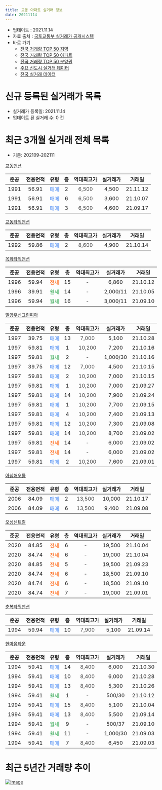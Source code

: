 ```yaml
---
title: 교동 아파트 실거래 정보
date: 20211114
---
```


* 업데이트 : 2021.11.14
* 자료 출처 : [국토교통부 실거래가 공개시스템](http://rt.molit.go.kr)
* 바로 가기
    * [전국 거래량 TOP 50 지역](https://apt-info.github.io/apt-trade-info/tr)
    * [전국 거래량 TOP 50 아파트](https://apt-info.github.io/apt-trade-info/ta)
    * [전국 거래량 TOP 50 분양권](https://apt-info.github.io/apt-trade-info/tb)
    * [주요 신도시 실거래 데이터](https://apt-info.github.io/apt-trade-info/newtown)
    * [전국 실거래 데이터](https://apt-info.github.io/apt-trade-info/all)



<script async src="https://pagead2.googlesyndication.com/pagead/js/adsbygoogle.js"></script>
<!-- 기본광고 -->
<ins class="adsbygoogle"
     style="display:block"
     data-ad-client="ca-pub-1142216861245946"
     data-ad-slot="4805727019"
     data-ad-format="auto"
     data-full-width-responsive="true"></ins>
<script>
     (adsbygoogle = window.adsbygoogle || []).push({});
</script>


# 신규 등록된 실거래가 목록

* 실거래가 등록일: 2021.11.14
* 업데이트 된 실거래 수: 0 건




<script async src="https://pagead2.googlesyndication.com/pagead/js/adsbygoogle.js"></script>
<!-- 기본광고 -->
<ins class="adsbygoogle"
     style="display:block"
     data-ad-client="ca-pub-1142216861245946"
     data-ad-slot="4805727019"
     data-ad-format="auto"
     data-full-width-responsive="true"></ins>
<script>
     (adsbygoogle = window.adsbygoogle || []).push({});
</script>


# 최근 3개월 실거래 전체 목록
* 기준: 202109-202111


[교동맨션](https://search.naver.com/search.naver?query=%EA%B5%90%EB%8F%99%EB%A7%A8%EC%85%98)

|준공|전용면적|유형|층|역대최고가|실거래가|거래일|
|:---:|:---:|:---:|:---:|:---:|:---:|:---:|
|1991|56.91|<span style="color:#4285F3">매매</span>|2|<span style="color:#444444">6,500</span>|4,500|21.11.12|
|1991|56.91|<span style="color:#4285F3">매매</span>|6|<span style="color:#444444">6,500</span>|3,600|21.10.07|
|1991|56.91|<span style="color:#4285F3">매매</span>|3|<span style="color:#444444">6,500</span>|4,600|21.09.17|

[교동타워맨션](https://search.naver.com/search.naver?query=%EA%B5%90%EB%8F%99%ED%83%80%EC%9B%8C%EB%A7%A8%EC%85%98)

|준공|전용면적|유형|층|역대최고가|실거래가|거래일|
|:---:|:---:|:---:|:---:|:---:|:---:|:---:|
|1992|59.86|<span style="color:#4285F3">매매</span>|2|<span style="color:#444444">8,600</span>|4,900|21.10.14|

[목화타워맨션](https://search.naver.com/search.naver?query=%EB%AA%A9%ED%99%94%ED%83%80%EC%9B%8C%EB%A7%A8%EC%85%98)

|준공|전용면적|유형|층|역대최고가|실거래가|거래일|
|:---:|:---:|:---:|:---:|:---:|:---:|:---:|
|1996|59.94|<span style="color:#FF5A00">전세</span>|15|<span style="color:#444444">-</span>|6,860|21.10.12|
|1996|39.91|<span style="color:#34A853">월세</span>|14|<span style="color:#444444">-</span>|2,000/11|21.10.05|
|1996|59.94|<span style="color:#34A853">월세</span>|16|<span style="color:#444444">-</span>|3,000/11|21.09.10|

[밀양우신그린피아](https://search.naver.com/search.naver?query=%EB%B0%80%EC%96%91%EC%9A%B0%EC%8B%A0%EA%B7%B8%EB%A6%B0%ED%94%BC%EC%95%84)

|준공|전용면적|유형|층|역대최고가|실거래가|거래일|
|:---:|:---:|:---:|:---:|:---:|:---:|:---:|
|1997|39.75|<span style="color:#4285F3">매매</span>|13|<span style="color:#444444">7,000</span>|5,100|21.10.28|
|1997|59.81|<span style="color:#4285F3">매매</span>|1|<span style="color:#444444">10,200</span>|7,200|21.10.16|
|1997|59.81|<span style="color:#34A853">월세</span>|2|<span style="color:#444444">-</span>|1,000/30|21.10.16|
|1997|39.75|<span style="color:#4285F3">매매</span>|12|<span style="color:#444444">7,000</span>|4,500|21.10.15|
|1997|59.81|<span style="color:#4285F3">매매</span>|2|<span style="color:#444444">10,200</span>|7,000|21.10.15|
|1997|59.81|<span style="color:#4285F3">매매</span>|1|<span style="color:#444444">10,200</span>|7,000|21.09.27|
|1997|59.81|<span style="color:#4285F3">매매</span>|14|<span style="color:#444444">10,200</span>|7,900|21.09.24|
|1997|59.81|<span style="color:#4285F3">매매</span>|1|<span style="color:#444444">10,200</span>|7,700|21.09.15|
|1997|59.81|<span style="color:#4285F3">매매</span>|4|<span style="color:#444444">10,200</span>|7,400|21.09.13|
|1997|59.81|<span style="color:#4285F3">매매</span>|12|<span style="color:#444444">10,200</span>|7,300|21.09.08|
|1997|59.81|<span style="color:#4285F3">매매</span>|14|<span style="color:#444444">10,200</span>|8,700|21.09.02|
|1997|59.81|<span style="color:#FF5A00">전세</span>|14|<span style="color:#444444">-</span>|6,000|21.09.02|
|1997|59.81|<span style="color:#FF5A00">전세</span>|14|<span style="color:#444444">-</span>|6,000|21.09.02|
|1997|59.81|<span style="color:#4285F3">매매</span>|2|<span style="color:#444444">10,200</span>|7,600|21.09.01|

[아침해오름](https://search.naver.com/search.naver?query=%EC%95%84%EC%B9%A8%ED%95%B4%EC%98%A4%EB%A6%84)

|준공|전용면적|유형|층|역대최고가|실거래가|거래일|
|:---:|:---:|:---:|:---:|:---:|:---:|:---:|
|2006|84.09|<span style="color:#4285F3">매매</span>|2|<span style="color:#444444">13,500</span>|10,000|21.10.17|
|2006|84.09|<span style="color:#4285F3">매매</span>|6|<span style="color:#444444">13,500</span>|9,400|21.09.08|

[오성센트럴](https://search.naver.com/search.naver?query=%EC%98%A4%EC%84%B1%EC%84%BC%ED%8A%B8%EB%9F%B4)

|준공|전용면적|유형|층|역대최고가|실거래가|거래일|
|:---:|:---:|:---:|:---:|:---:|:---:|:---:|
|2020|84.85|<span style="color:#FF5A00">전세</span>|6|<span style="color:#444444">-</span>|19,500|21.10.04|
|2020|84.74|<span style="color:#FF5A00">전세</span>|6|<span style="color:#444444">-</span>|19,000|21.10.04|
|2020|84.85|<span style="color:#FF5A00">전세</span>|5|<span style="color:#444444">-</span>|19,500|21.09.23|
|2020|84.74|<span style="color:#FF5A00">전세</span>|6|<span style="color:#444444">-</span>|18,500|21.09.10|
|2020|84.74|<span style="color:#FF5A00">전세</span>|6|<span style="color:#444444">-</span>|18,500|21.09.10|
|2020|84.74|<span style="color:#FF5A00">전세</span>|7|<span style="color:#444444">-</span>|19,000|21.09.01|

[춘복타워맨션](https://search.naver.com/search.naver?query=%EC%B6%98%EB%B3%B5%ED%83%80%EC%9B%8C%EB%A7%A8%EC%85%98)

|준공|전용면적|유형|층|역대최고가|실거래가|거래일|
|:---:|:---:|:---:|:---:|:---:|:---:|:---:|
|1994|59.94|<span style="color:#4285F3">매매</span>|10|<span style="color:#444444">7,900</span>|5,100|21.09.14|

[한마음타운](https://search.naver.com/search.naver?query=%ED%95%9C%EB%A7%88%EC%9D%8C%ED%83%80%EC%9A%B4)

|준공|전용면적|유형|층|역대최고가|실거래가|거래일|
|:---:|:---:|:---:|:---:|:---:|:---:|:---:|
|1994|59.41|<span style="color:#4285F3">매매</span>|14|<span style="color:#444444">8,400</span>|6,000|21.10.30|
|1994|59.41|<span style="color:#4285F3">매매</span>|10|<span style="color:#444444">8,400</span>|6,000|21.10.28|
|1994|59.41|<span style="color:#4285F3">매매</span>|13|<span style="color:#444444">8,400</span>|5,300|21.10.26|
|1994|59.41|<span style="color:#34A853">월세</span>|1|<span style="color:#444444">-</span>|500/30|21.10.12|
|1994|59.41|<span style="color:#4285F3">매매</span>|15|<span style="color:#444444">8,400</span>|5,100|21.10.04|
|1994|59.41|<span style="color:#4285F3">매매</span>|13|<span style="color:#444444">8,400</span>|5,500|21.09.14|
|1994|59.41|<span style="color:#34A853">월세</span>|9|<span style="color:#444444">-</span>|500/37|21.09.10|
|1994|59.41|<span style="color:#34A853">월세</span>|11|<span style="color:#444444">-</span>|1,000/30|21.09.03|
|1994|59.41|<span style="color:#4285F3">매매</span>|7|<span style="color:#444444">8,400</span>|6,450|21.09.03|



<script async src="https://pagead2.googlesyndication.com/pagead/js/adsbygoogle.js"></script>
<!-- 기본광고 -->
<ins class="adsbygoogle"
     style="display:block"
     data-ad-client="ca-pub-1142216861245946"
     data-ad-slot="4805727019"
     data-ad-format="auto"
     data-full-width-responsive="true"></ins>
<script>
     (adsbygoogle = window.adsbygoogle || []).push({});
</script>


# 최근 5년간 거래량 추이


<div style="width:100%;">
    <canvas id="deal_progress" height="200"></canvas>
</div>

<script>
new Chart(document.getElementById("deal_progress"), {
    type: 'line',
    data: {
        labels: ['16.01','16.02','16.03','16.04','16.05','16.06','16.07','16.08','16.09','16.10','16.11','16.12','17.01','17.02','17.03','17.04','17.05','17.06','17.07','17.08','17.09','17.10','17.11','17.12','18.01','18.02','18.03','18.04','18.05','18.06','18.07','18.08','18.09','18.10','18.11','18.12','19.01','19.02','19.03','19.04','19.05','19.06','19.07','19.08','19.09','19.10','19.11','19.12','20.01','20.02','20.03','20.04','20.05','20.06','20.07','20.08','20.09','20.10','20.11','20.12','21.01','21.02','21.03','21.04','21.05','21.06','21.07','21.08','21.09','21.10','21.11'],
        datasets: [{
            label: '매매/분양권',
            data: [4,12,10,9,7,5,5,5,5,9,5,6,9,11,9,6,13,10,7,8,6,7,3,4,10,5,12,9,6,2,8,5,5,4,10,5,8,2,9,6,4,1,3,3,6,6,5,8,8,10,6,4,4,5,10,13,8,7,8,17,13,8,13,8,6,7,14,10,12,11,1],
            borderColor: "rgba(66, 133, 243, 1)",
            backgroundColor: "rgba(66, 133, 243, 0.05)",
            borderWidth: 1,
            pointRadius: 0,
            fill: false,
            lineTension: 0
        },{
            label: '전/월세',
            data: [6,4,4,4,5,5,3,2,7,4,4,2,5,4,7,6,1,0,2,7,2,2,2,1,2,6,4,6,10,4,3,3,3,6,8,5,7,4,5,10,9,5,5,6,1,3,4,2,9,8,6,2,1,3,1,9,2,3,5,34,16,6,8,7,7,6,3,2,9,6,0],
            borderColor: "rgba(255, 90, 0, 1)",
            backgroundColor: "rgba(255, 90, 0, 0.05)",
            borderWidth: 1,
            pointRadius: 0,
            fill: false,
            lineTension: 0
        },{
            label: '합계',
            data: [10,16,14,13,12,10,8,7,12,13,9,8,14,15,16,12,14,10,9,15,8,9,5,5,12,11,16,15,16,6,11,8,8,10,18,10,15,6,14,16,13,6,8,9,7,9,9,10,17,18,12,6,5,8,11,22,10,10,13,51,29,14,21,15,13,13,17,12,21,17,1],
            borderColor: "rgba(0, 0, 0, 1)",
            backgroundColor: "rgba(0, 0, 0, 0.03)",
            borderWidth: 0.1,
            pointRadius: 0,
            fill: true,
            lineTension: 0
        }
        ]
    },
    options: {
        responsive: true,
        title: {
            display: false
        },
        tooltips: {
            mode: 'index',
            intersect: false
        },
        hover: {
            mode: 'nearest',
            intersect: true
        },
        scales: {
            xAxes: [{
                display: true,
                scaleLabel: {
                    display: true,
                    labelString: '년/월'
                }
            }],
            yAxes: [{
                display: true,
                ticks: {
                    suggestedMin: 0,
                },
                scaleLabel: {
                    display: true,
                    labelString: '실거래 수'
                }
            }]
        }
    }
});

</script>


[![image](https://apt-info.github.io/images/2020-01-03-apt-trade-info/1024x500.png)](https://play.google.com/store/apps/details?id=com.aptinfo.apttradeinfo)

